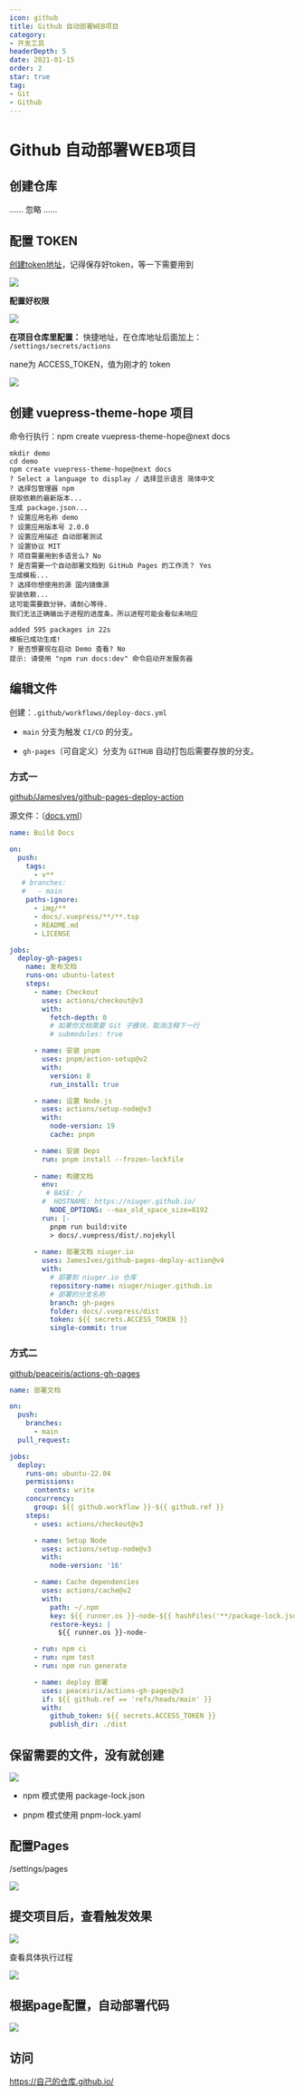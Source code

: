 ```yaml
---
icon: github
title: Github 自动部署WEB项目
category: 
- 开发工具
headerDepth: 5
date: 2021-01-15
order: 2
star: true
tag:
- Git
- Github
---
```


<!-- more -->

# Github 自动部署WEB项目

## 创建仓库

...... 忽略 ......

## 配置 TOKEN

[创建token地址](https://github.com/settings/tokens)，记得保存好token，等一下需要用到

![](./deploy-gh-pages.assets/true-image-20220821183537378.png)

**配置好权限**

![](./deploy-gh-pages.assets/true-image-20220821183700208.png)

**在项目仓库里配置：**
快捷地址，在仓库地址后面加上： `/settings/secrets/actions`

nane为 ACCESS_TOKEN，值为刚才的 token

![](./deploy-gh-pages.assets/true-image-20220821183425533.png)

## 创建 vuepress-theme-hope 项目

命令行执行：npm create vuepress-theme-hope@next docs

```shell
mkdir demo
cd demo
npm create vuepress-theme-hope@next docs
? Select a language to display / 选择显示语言 简体中文
? 选择包管理器 npm
获取依赖的最新版本...
生成 package.json...
? 设置应用名称 demo
? 设置应用版本号 2.0.0
? 设置应用描述 自动部署测试
? 设置协议 MIT
? 项目需要用到多语言么? No
? 是否需要一个自动部署文档到 GitHub Pages 的工作流？ Yes
生成模板...
? 选择你想使用的源 国内镜像源
安装依赖...
这可能需要数分钟，请耐心等待.
我们无法正确输出子进程的进度条，所以进程可能会看似未响应

added 595 packages in 22s
模板已成功生成!
? 是否想要现在启动 Demo 查看? No
提示: 请使用 "npm run docs:dev" 命令启动开发服务器
```

## 编辑文件

创建：`.github/workflows/deploy-docs.yml`

- `main` 分支为触发 `CI/CD` 的分支。

- `gh-pages`（可自定义）分支为 `GITHUB` 自动打包后需要存放的分支。

### 方式一

[github/JamesIves/github-pages-deploy-action](https://github.com/JamesIves/github-pages-deploy-action)

源文件：（[docs.yml](https://github.com/niuger/niuger/blob/main/.github/workflows/docs.yml)）

```yaml
name: Build Docs

on:
  push:
    tags:
      - v**
   # branches:
   #   - main
    paths-ignore:
      - img/**
      - docs/.vuepress/**/**.tsp
      - README.md
      - LICENSE

jobs:
  deploy-gh-pages:
    name: 发布文档
    runs-on: ubuntu-latest
    steps:
      - name: Checkout
        uses: actions/checkout@v3
        with:
          fetch-depth: 0
          # 如果你文档需要 Git 子模块，取消注释下一行
          # submodules: true

      - name: 安装 pnpm
        uses: pnpm/action-setup@v2
        with:
          version: 8
          run_install: true

      - name: 设置 Node.js
        uses: actions/setup-node@v3
        with:
          node-version: 19
          cache: pnpm

      - name: 安装 Deps
        run: pnpm install --frozen-lockfile
        
      - name: 构建文档
        env:
         # BASE: /
        #  HOSTNAME: https://niuger.github.io/
          NODE_OPTIONS: --max_old_space_size=8192
        run: |-
          pnpm run build:vite
          > docs/.vuepress/dist/.nojekyll
      
      - name: 部署文档 niuger.io
        uses: JamesIves/github-pages-deploy-action@v4
        with:
          # 部署到 niuger.io 仓库
          repository-name: niuger/niuger.github.io
          # 部署的分支名称
          branch: gh-pages
          folder: docs/.vuepress/dist
          token: ${{ secrets.ACCESS_TOKEN }}
          single-commit: true  
```


### 方式二

[github/peaceiris/actions-gh-pages](https://github.com/peaceiris/actions-gh-pages)


```yaml
name: 部署文档

on:
  push:
    branches:
      - main
  pull_request:

jobs:
  deploy:
    runs-on: ubuntu-22.04
    permissions:
      contents: write
    concurrency:
      group: ${{ github.workflow }}-${{ github.ref }}
    steps:
      - uses: actions/checkout@v3

      - name: Setup Node
        uses: actions/setup-node@v3
        with:
          node-version: '16'

      - name: Cache dependencies
        uses: actions/cache@v2
        with:
          path: ~/.npm
          key: ${{ runner.os }}-node-${{ hashFiles('**/package-lock.json') }}
          restore-keys: |
            ${{ runner.os }}-node-

      - run: npm ci
      - run: npm test
      - run: npm run generate

      - name: deploy 部署
        uses: peaceiris/actions-gh-pages@v3
        if: ${{ github.ref == 'refs/heads/main' }}
        with:
          github_token: ${{ secrets.ACCESS_TOKEN }}
          publish_dir: ./dist
```


## 保留需要的文件，没有就创建

![](./deploy-gh-pages.assets/true-deplay.png)

- npm 模式使用 package-lock.json

- pnpm 模式使用 pnpm-lock.yaml

## 配置Pages

/settings/pages

![](./deploy-gh-pages.assets/true-image-20220821184250742.png)

## 提交项目后，查看触发效果

![](./deploy-gh-pages.assets/true-image-20220821184418884.png)

查看具体执行过程

![](./deploy-gh-pages.assets/true-image-20220821184447307.png)

## 根据page配置，自动部署代码

![](./deploy-gh-pages.assets/true-image-20220821184611359.png)

## 访问

<https://自己的仓库.github.io/>
